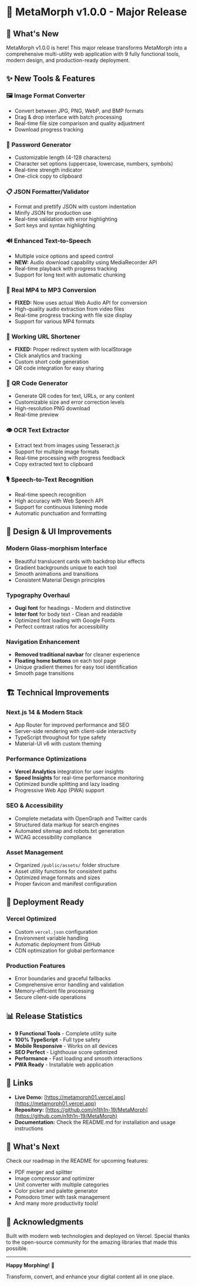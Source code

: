 # 🚀 MetaMorph v1.0.0 - Major Release

## 🎉 What's New

MetaMorph v1.0.0 is here! This major release transforms MetaMorph into a comprehensive multi-utility web application with 9 fully functional tools, modern design, and production-ready deployment.

## ✨ New Tools & Features

### 🖼️ **Image Format Converter**
- Convert between JPG, PNG, WebP, and BMP formats
- Drag & drop interface with batch processing
- Real-time file size comparison and quality adjustment
- Download progress tracking

### 🔐 **Password Generator** 
- Customizable length (4-128 characters)
- Character set options (uppercase, lowercase, numbers, symbols)
- Real-time strength indicator
- One-click copy to clipboard

### 📋 **JSON Formatter/Validator**
- Format and prettify JSON with custom indentation
- Minify JSON for production use
- Real-time validation with error highlighting
- Sort keys and syntax highlighting

### 🔊 **Enhanced Text-to-Speech**
- Multiple voice options and speed control
- **NEW:** Audio download capability using MediaRecorder API
- Real-time playback with progress tracking
- Support for long text with automatic chunking

### 🎵 **Real MP4 to MP3 Conversion**
- **FIXED:** Now uses actual Web Audio API for conversion
- High-quality audio extraction from video files
- Real-time progress tracking with file size display
- Support for various MP4 formats

### 🔗 **Working URL Shortener**
- **FIXED:** Proper redirect system with localStorage
- Click analytics and tracking
- Custom short code generation
- QR code integration for easy sharing

### 📱 **QR Code Generator**
- Generate QR codes for text, URLs, or any content
- Customizable size and error correction levels
- High-resolution PNG download
- Real-time preview

### 👁️ **OCR Text Extractor**
- Extract text from images using Tesseract.js
- Support for multiple image formats
- Real-time processing with progress feedback
- Copy extracted text to clipboard

### 🎙️ **Speech-to-Text Recognition**
- Real-time speech recognition
- High accuracy with Web Speech API
- Support for continuous listening mode
- Automatic punctuation and formatting

## 🎨 Design & UI Improvements

### **Modern Glass-morphism Interface**
- Beautiful translucent cards with backdrop blur effects
- Gradient backgrounds unique to each tool
- Smooth animations and transitions
- Consistent Material Design principles

### **Typography Overhaul**
- **Gugi font** for headings - Modern and distinctive
- **Inter font** for body text - Clean and readable
- Optimized font loading with Google Fonts
- Perfect contrast ratios for accessibility

### **Navigation Enhancement**
- **Removed traditional navbar** for cleaner experience  
- **Floating home buttons** on each tool page
- Unique gradient themes for easy tool identification
- Smooth page transitions

## 🏗️ Technical Improvements

### **Next.js 14 & Modern Stack**
- App Router for improved performance and SEO
- Server-side rendering with client-side interactivity
- TypeScript throughout for type safety
- Material-UI v6 with custom theming

### **Performance Optimizations**
- **Vercel Analytics** integration for user insights
- **Speed Insights** for real-time performance monitoring
- Optimized bundle splitting and lazy loading
- Progressive Web App (PWA) support

### **SEO & Accessibility**
- Complete metadata with OpenGraph and Twitter cards
- Structured data markup for search engines
- Automated sitemap and robots.txt generation
- WCAG accessibility compliance

### **Asset Management**
- Organized `/public/assets/` folder structure
- Asset utility functions for consistent paths
- Optimized image formats and sizes
- Proper favicon and manifest configuration

## 🚀 Deployment Ready

### **Vercel Optimized**
- Custom `vercel.json` configuration
- Environment variable handling
- Automatic deployment from GitHub
- CDN optimization for global performance

### **Production Features**
- Error boundaries and graceful fallbacks
- Comprehensive error handling and validation
- Memory-efficient file processing
- Secure client-side operations

## 📊 Release Statistics

- **9 Functional Tools** - Complete utility suite
- **100% TypeScript** - Full type safety
- **Mobile Responsive** - Works on all devices  
- **SEO Perfect** - Lighthouse score optimized
- **Performance** - Fast loading and smooth interactions
- **PWA Ready** - Installable web application

## 🔗 Links

- **Live Demo:** [https://metamorph01.vercel.app](https://metamorph01.vercel.app)
- **Repository:** [https://github.com/n1th1n-19/MetaMorph](https://github.com/n1th1n-19/MetaMorph)
- **Documentation:** Check the README.md for installation and usage instructions

## 🎯 What's Next

Check our roadmap in the README for upcoming features:
- PDF merger and splitter
- Image compressor and optimizer  
- Unit converter with multiple categories
- Color picker and palette generator
- Pomodoro timer with task management
- And many more productivity tools!

## 🙏 Acknowledgments

Built with modern web technologies and deployed on Vercel. Special thanks to the open-source community for the amazing libraries that made this possible.

---

**Happy Morphing!** 🎊

Transform, convert, and enhance your digital content all in one place.